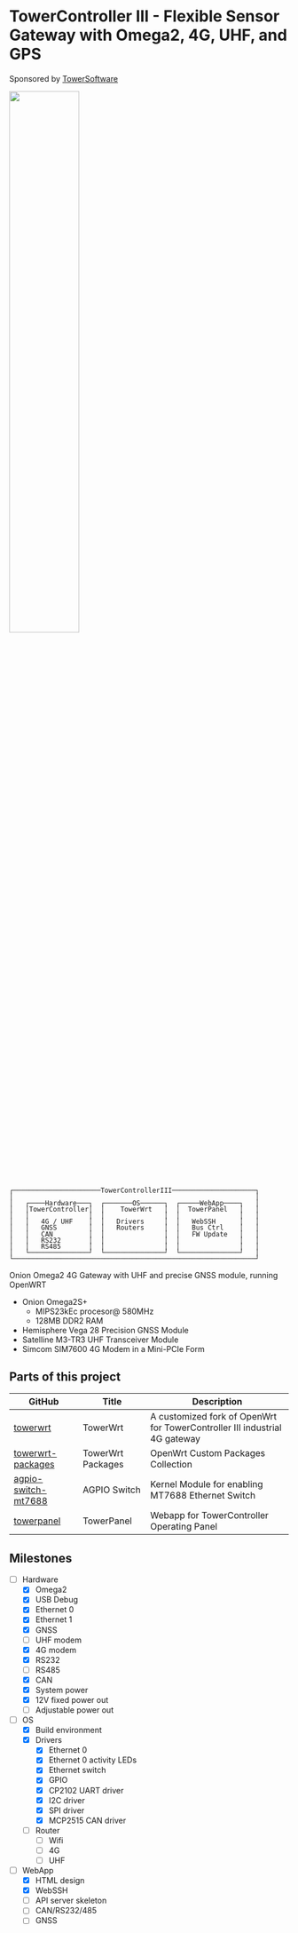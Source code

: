 # TowerController III - Flexible Sensor Gateway with Omega2, 4G, UHF, and GPS

Sponsored by [TowerSoftware](http://www.towersoftwareltd.com/)

<img src="https://github.com/dumtux/omega2-4g-gateway/blob/develop/doc/image/preview-3d.png?raw=true" style="width: 50%;">

<pre style="line-height: .8em; font-size: 1em;"><code>
┌──────────────────────TowerControllerIII─────────────────────┐
│                                                             │
│   ┌────Hardware───┐  ┌───────OS──────┐  ┌─────WebApp────┐   │
│   │TowerController│  │    TowerWrt   │  │  TowerPanel   │   │
│   │               │  │               │  │               │   │
│   │   4G / UHF    │  │   Drivers     │  │   WebSSH      │   │
│   │   GNSS        │  │   Routers     │  │   Bus Ctrl    │   │
│   │   CAN         │  │               │  │   FW Update   │   │
│   │   RS232       │  │               │  │               │   │
│   │   RS485       │  │               │  │               │   │
│   └───────────────┘  └───────────────┘  └───────────────┘   │
└─────────────────────────────────────────────────────────────┘
</code></pre>

Onion Omega2 4G Gateway with UHF and precise GNSS module, running OpenWRT
* Onion Omega2S+
  - MIPS23kEc procesor@ 580MHz
  - 128MB DDR2 RAM
* Hemisphere Vega 28 Precision GNSS Module
* Satelline M3-TR3 UHF Transceiver Module
* Simcom SIM7600 4G Modem in a Mini-PCIe Form


## Parts of this project

GitHub | Title | Description
-------|-------|------------
[towerwrt](https://github.com/dumtux/towerwrt) | TowerWrt | A customized fork of OpenWrt for TowerController III industrial 4G gateway
[towerwrt-packages](https://github.com/dumtux/towerwrt-packages) | TowerWrt Packages | OpenWrt Custom Packages Collection
[agpio-switch-mt7688](https://github.com/dumtux/agpio-switch-mt7688) | AGPIO Switch | Kernel Module for enabling MT7688 Ethernet Switch
[towerpanel](https://github.com/dumtux/towerpanel) | TowerPanel | Webapp for TowerController Operating Panel


## Milestones

* [ ] Hardware
  - [x] Omega2
  - [x] USB Debug
  - [x] Ethernet 0
  - [x] Ethernet 1
  - [x] GNSS
  - [ ] UHF modem
  - [x] 4G modem
  - [x] RS232
  - [ ] RS485
  - [x] CAN
  - [x] System power
  - [x] 12V fixed power out
  - [ ] Adjustable power out
* [ ] OS
  - [x] Build environment
  - [x] Drivers
    - [x] Ethernet 0
    - [x] Ethernet 0 activity LEDs
    - [x] Ethernet switch
    - [x] GPIO
    - [x] CP2102 UART driver
    - [x] I2C driver
    - [x] SPI driver
    - [x] MCP2515 CAN driver
  - [ ] Router
    - [ ] Wifi
    - [ ] 4G
    - [ ] UHF
* [ ] WebApp
  - [x] HTML design
  - [x] WebSSH
  - [ ] API server skeleton
  - [ ] CAN/RS232/485
  - [ ] GNSS
